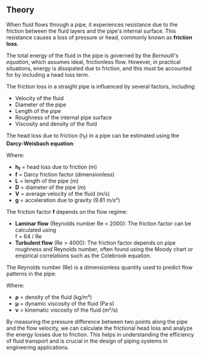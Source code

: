<h2>Theory</h2>
<p>
  When fluid flows through a pipe, it experiences resistance due to the friction between the fluid layers and the pipe's internal surface. This resistance causes a loss of pressure or head, commonly known as <strong>friction loss</strong>.
</p>

<p>
  The total energy of the fluid in the pipe is governed by the <em>Bernoulli's equation</em>, which assumes ideal, frictionless flow. However, in practical situations, energy is dissipated due to friction, and this must be accounted for by including a head loss term.
</p>

<p>
  The friction loss in a straight pipe is influenced by several factors, including:
  <ul>
    <li>Velocity of the fluid</li>
    <li>Diameter of the pipe</li>
    <li>Length of the pipe</li>
    <li>Roughness of the internal pipe surface</li>
    <li>Viscosity and density of the fluid</li>
  </ul>
</p>

<p>
  The head loss due to friction (h<sub>f</sub>) in a pipe can be estimated using the <strong>Darcy-Weisbach equation</strong>:
</p>

<p>
  Where:<br />
  <ul>
    <li><strong>h<sub>f</sub></strong> = head loss due to friction (m)</li>
    <li><strong>f</strong> = Darcy friction factor (dimensionless)</li>
    <li><strong>L</strong> = length of the pipe (m)</li>
    <li><strong>D</strong> = diameter of the pipe (m)</li>
    <li><strong>V</strong> = average velocity of the fluid (m/s)</li>
    <li><strong>g</strong> = acceleration due to gravity (9.81 m/s²)</li>
  </ul>
</p>

<p>
  The friction factor <strong>f</strong> depends on the flow regime:
  <ul>
    <li><strong>Laminar flow</strong> (Reynolds number Re < 2000): The friction factor can be calculated using
      <br />f = 64 / Re
    </li>
    <li><strong>Turbulent flow</strong> (Re > 4000): The friction factor depends on pipe roughness and Reynolds number, often found using the Moody chart or empirical correlations such as the Colebrook equation.</li>
  </ul>
</p>

<p>
  The Reynolds number (Re) is a dimensionless quantity used to predict flow patterns in the pipe:
</p>

<p>
  Where:<br />
  <ul>
    <li><strong>ρ</strong> = density of the fluid (kg/m³)</li>
    <li><strong>μ</strong> = dynamic viscosity of the fluid (Pa·s)</li>
    <li><strong>ν</strong> = kinematic viscosity of the fluid (m²/s)</li>
  </ul>
</p>

<p>
  By measuring the pressure difference between two points along the pipe and the flow velocity, we can calculate the frictional head loss and analyze the energy losses due to friction. This helps in understanding the efficiency of fluid transport and is crucial in the design of piping systems in engineering applications.
</p>
